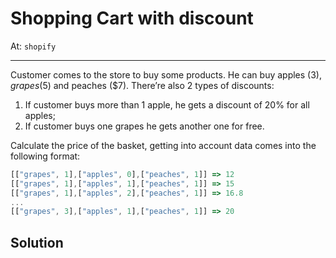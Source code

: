 # Shopping Cart with discount
At: <code>shopify</code>  

---

Customer comes to the store to buy some products. He can buy apples ($3), grapes ($5) and peaches ($7). There’re also 2 types of discounts:

1) If customer buys more than 1 apple, he gets a discount of 20% for all apples;
2) If customer buys one grapes he gets another one for free.

Calculate the  price of the basket, getting into account data comes into the following format:
```javascript
[["grapes", 1],["apples", 0],["peaches", 1]] => 12
[["grapes", 1],["apples", 1],["peaches", 1]] => 15
[["grapes", 1],["apples", 2],["peaches", 1]] => 16.8
...
[["grapes", 3],["apples", 1],["peaches", 1]] => 20

```
## Solution
```javascript

```
